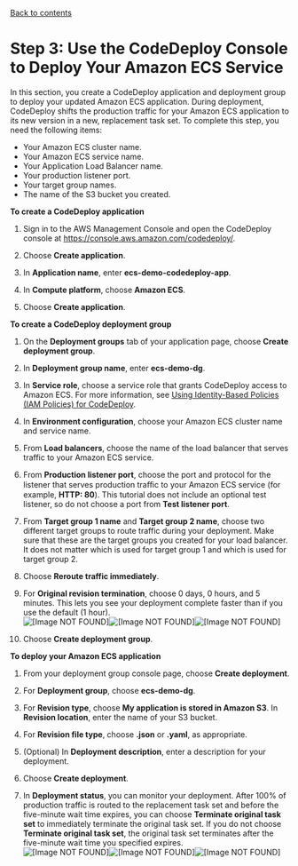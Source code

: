 [Back to contents](index.md)

# Step 3: Use the CodeDeploy Console to Deploy Your Amazon ECS Service<a name="tutorial-ecs-deployment-deploy"></a>

 In this section, you create a CodeDeploy application and deployment group to deploy your updated Amazon ECS application\. During deployment, CodeDeploy shifts the production traffic for your Amazon ECS application to its new version in a new, replacement task set\. To complete this step, you need the following items: 
+  Your Amazon ECS cluster name\. 
+  Your Amazon ECS service name\. 
+  Your Application Load Balancer name\. 
+  Your production listener port\. 
+  Your target group names\. 
+  The name of the S3 bucket you created\. 

**To create a CodeDeploy application**

1. Sign in to the AWS Management Console and open the CodeDeploy console at [https://console\.aws\.amazon\.com/codedeploy/](https://console.aws.amazon.com/codedeploy/)\.

1. Choose **Create application**\.

1. In **Application name**, enter **ecs\-demo\-codedeploy\-app**\.

1. In **Compute platform**, choose **Amazon ECS**\.

1. Choose **Create application**\.

**To create a CodeDeploy deployment group**

1. On the **Deployment groups** tab of your application page, choose **Create deployment group**\.

1. In **Deployment group name**, enter **ecs\-demo\-dg**\.

1. In **Service role**, choose a service role that grants CodeDeploy access to Amazon ECS\. For more information, see [Using Identity\-Based Policies \(IAM Policies\) for CodeDeploy](auth-and-access-control-iam-identity-based-access-control.md)\.

1. In **Environment configuration**, choose your Amazon ECS cluster name and service name\.

1. From **Load balancers**, choose the name of the load balancer that serves traffic to your Amazon ECS service\.

1. From **Production listener port**, choose the port and protocol for the listener that serves production traﬃc to your Amazon ECS service \(for example, **HTTP: 80**\)\. This tutorial does not include an optional test listener, so do not choose a port from **Test listener port**\. 

1. From **Target group 1 name** and **Target group 2 name**, choose two different target groups to route traffic during your deployment\. Make sure that these are the target groups you created for your load balancer\. It does not matter which is used for target group 1 and which is used for target group 2\.

1. Choose **Reroute traffic immediately**\.

1. For **Original revision termination**, choose 0 days, 0 hours, and 5 minutes\. This lets you see your deployment complete faster than if you use the default \(1 hour\)\.  
![\[Image NOT FOUND\]](http://docs.aws.amazon.com/codedeploy/latest/userguide/images/ecs-demo-create-acd-dg.png)![\[Image NOT FOUND\]](http://docs.aws.amazon.com/codedeploy/latest/userguide/)![\[Image NOT FOUND\]](http://docs.aws.amazon.com/codedeploy/latest/userguide/)

1. Choose **Create deployment group**\.

**To deploy your Amazon ECS application**

1. From your deployment group console page, choose **Create deployment**\.

1.  For **Deployment group**, choose **ecs\-demo\-dg**\. 

1.  For **Revision type**, choose **My application is stored in Amazon S3**\. In **Revision location**, enter the name of your S3 bucket\. 

1.  For **Revision file type**, choose **\.json** or **\.yaml**, as appropriate\. 

1.  \(Optional\) In **Deployment description**, enter a description for your deployment\. 

1. Choose **Create deployment**\.

1.  In **Deployment status**, you can monitor your deployment\. After 100% of production traffic is routed to the replacement task set and before the five\-minute wait time expires, you can choose **Terminate original task set** to immediately terminate the original task set\. If you do not choose **Terminate original task set**, the original task set terminates after the five\-minute wait time you specified expires\.  
![\[Image NOT FOUND\]](http://docs.aws.amazon.com/codedeploy/latest/userguide/images/ecs-tutorial-deployment-status-without-test-listener.png)![\[Image NOT FOUND\]](http://docs.aws.amazon.com/codedeploy/latest/userguide/)![\[Image NOT FOUND\]](http://docs.aws.amazon.com/codedeploy/latest/userguide/)